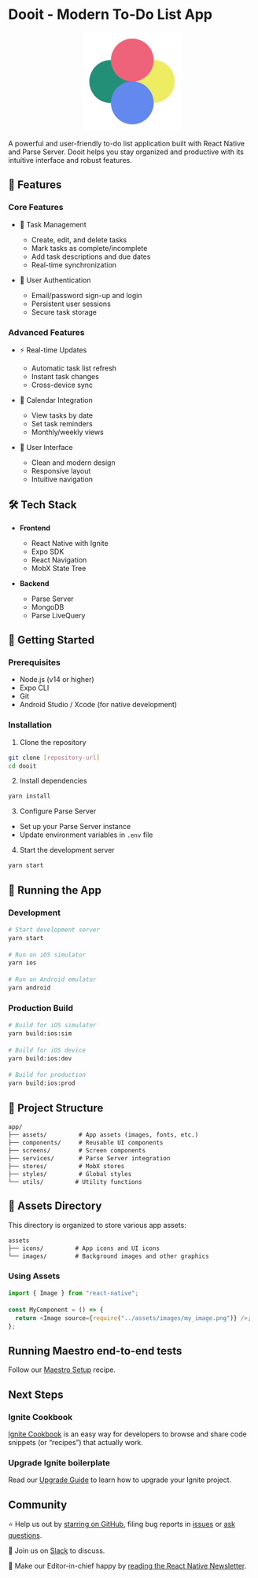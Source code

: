 # Dooit - Modern To-Do List App

<div align="center">

<img src="./assets/images/app-icon-all.png" alt="Dooit Logo" width="200" height="201" />

</div>

A powerful and user-friendly to-do list application built with React Native and Parse Server. Dooit helps you stay organized and productive with its intuitive interface and robust features.

## 🚀 Features

### Core Features

- 📝 Task Management

  - Create, edit, and delete tasks
  - Mark tasks as complete/incomplete
  - Add task descriptions and due dates
  - Real-time synchronization

- 🔐 User Authentication
  - Email/password sign-up and login
  - Persistent user sessions
  - Secure task storage

### Advanced Features

- ⚡ Real-time Updates

  - Automatic task list refresh
  - Instant task changes
  - Cross-device sync

- 📅 Calendar Integration

  - View tasks by date
  - Set task reminders
  - Monthly/weekly views

- 🎨 User Interface
  - Clean and modern design
  - Responsive layout
  - Intuitive navigation

## 🛠 Tech Stack

- **Frontend**

  - React Native with Ignite
  - Expo SDK
  - React Navigation
  - MobX State Tree

- **Backend**
  - Parse Server
  - MongoDB
  - Parse LiveQuery

## 📱 Getting Started

### Prerequisites

- Node.js (v14 or higher)
- Expo CLI
- Git
- Android Studio / Xcode (for native development)

### Installation

1. Clone the repository

```bash
git clone [repository-url]
cd dooit
```

2. Install dependencies

```bash
yarn install
```

3. Configure Parse Server

- Set up your Parse Server instance
- Update environment variables in `.env` file

4. Start the development server

```bash
yarn start
```

## 📱 Running the App

### Development

```bash
# Start development server
yarn start

# Run on iOS simulator
yarn ios

# Run on Android emulator
yarn android
```

### Production Build

```bash
# Build for iOS simulator
yarn build:ios:sim

# Build for iOS device
yarn build:ios:dev

# Build for production
yarn build:ios:prod
```

## 📂 Project Structure

```tree
app/
├── assets/         # App assets (images, fonts, etc.)
├── components/     # Reusable UI components
├── screens/        # Screen components
├── services/       # Parse Server integration
├── stores/         # MobX stores
├── styles/         # Global styles
└── utils/         # Utility functions
```

## 📱 Assets Directory

This directory is organized to store various app assets:

```tree
assets
├── icons/         # App icons and UI icons
└── images/        # Background images and other graphics
```

### Using Assets

```typescript
import { Image } from "react-native";

const MyComponent = () => {
  return <Image source={require("../assets/images/my_image.png")} />;
};
```

## Running Maestro end-to-end tests

Follow our [Maestro Setup](https://ignitecookbook.com/docs/recipes/MaestroSetup) recipe.

## Next Steps

### Ignite Cookbook

[Ignite Cookbook](https://ignitecookbook.com/) is an easy way for developers to browse and share code snippets (or “recipes”) that actually work.

### Upgrade Ignite boilerplate

Read our [Upgrade Guide](https://ignitecookbook.com/docs/recipes/UpdatingIgnite) to learn how to upgrade your Ignite project.

## Community

⭐️ Help us out by [starring on GitHub](https://github.com/infinitered/ignite), filing bug reports in [issues](https://github.com/infinitered/ignite/issues) or [ask questions](https://github.com/infinitered/ignite/discussions).

💬 Join us on [Slack](https://join.slack.com/t/infiniteredcommunity/shared_invite/zt-1f137np4h-zPTq_CbaRFUOR_glUFs2UA) to discuss.

📰 Make our Editor-in-chief happy by [reading the React Native Newsletter](https://reactnativenewsletter.com/).
